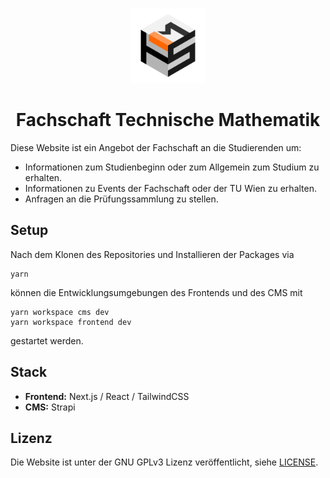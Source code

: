 <p align="center">
  <img src="./.github/fstm-cube.png" alt="FSTM" width="120" height="120">
</p>

<h1 align="center">Fachschaft Technische Mathematik</h1>

Diese Website ist ein Angebot der Fachschaft an die Studierenden um:

- Informationen zum Studienbeginn oder zum Allgemein zum Studium zu erhalten.
- Informationen zu Events der Fachschaft oder der TU Wien zu erhalten.
- Anfragen an die Prüfungssammlung zu stellen.

## Setup

Nach dem Klonen des Repositories und Installieren der Packages via

```console
yarn
```

können die Entwicklungsumgebungen des Frontends und des CMS mit

```console
yarn workspace cms dev
yarn workspace frontend dev
```

gestartet werden.

## Stack

- **Frontend:** Next.js / React / TailwindCSS
- **CMS:** Strapi

## Lizenz

Die Website ist unter der GNU GPLv3 Lizenz veröffentlicht, siehe [LICENSE](LICENSE).
